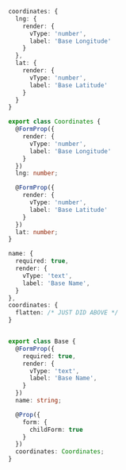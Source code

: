 <!--@tdm-example:coordinates-->

```ts
coordinates: {
  lng: {
    render: {
      vType: 'number',
      label: 'Base Longitude'
    }
  },
  lat: {
    render: {
      vType: 'number',
      label: 'Base Latitude'
    }
  }
}
```

<!--@tdm-example:coordinates-->
<!--@tdm-example:coordinatesClass-->

```ts
export class Coordinates {
  @FormProp({
    render: {
      vType: 'number',
      label: 'Base Longitude'
    }
  })
  lng: number;

  @FormProp({
    render: {
      vType: 'number',
      label: 'Base Latitude'
    }
  })
  lat: number;
}
```

<!--@tdm-example:coordinatesClass-->
<!--@tdm-example:base-->

```ts
name: {
  required: true,
  render: {
    vType: 'text',
    label: 'Base Name',
  }
},
coordinates: {
  flatten: /* JUST DID ABOVE */
}
```
<!--@tdm-example:base-->

<!--@tdm-example:baseClass-->
```ts

export class Base {
  @FormProp({
    required: true,
    render: {
      vType: 'text',
      label: 'Base Name',
    }
  })
  name: string;

  @Prop({
    form: {
      childForm: true
    }
  })
  coordinates: Coordinates;
}
```

<!--@tdm-example:baseClass-->